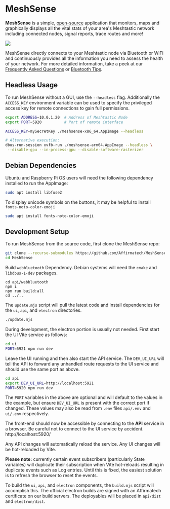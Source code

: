 # MeshSense

**MeshSense** is a simple, [open-source](https://github.com/Affirmatech/MeshSense) application that monitors, maps and graphically displays all the vital stats of your area's Meshtastic network including connected nodes, signal reports, trace routes and more!

![](https://affirmatech.com/meshsense.png)

MeshSense directly connects to your Meshtastic node via Bluetooth or WiFi and continuously provides all the information you need to assess the health of your network. For more detailed information, take a peek at our [Frequently Asked Questions](https://affirmatech.com/meshsense/faq) or [Bluetooth Tips](https://affirmatech.com/meshsense/bluetooth).

## Headless Usage

To run MeshSense without a GUI, use the `--headless` flag. Additionally the `ACCESS_KEY` environment variable can be used to specify the privileged access key for remote connections to gain full permissions.

```sh
export ADDRESS=10.0.1.20  # Address of Meshtastic Node
export PORT=5920          # Port of remote interface

ACCESS_KEY=mySecretKey ./meshsense-x86_64.AppImage --headless

# Alternative execution:
dbus-run-session xvfb-run ./meshsense-arm64.AppImage --headless \
 --disable-gpu --in-process-gpu --disable-software-rasterizer
```

## Debian Dependencies

Ubuntu and Raspberry Pi OS users will need the following dependency installed to run the AppImage:

```sh
sudo apt install libfuse2
```

To display unicode symbols on the buttons, it may be helpful to install `fonts-noto-color-emoji`

```sh
sudo apt install fonts-noto-color-emoji
```

## Development Setup

To run MeshSense from the source code, first clone the MeshSense repo:

```sh
git clone --recurse-submodules https://github.com/Affirmatech/MeshSense.git
cd MeshSense
```

Build `webbluetooth` Dependency.  Debian systems will need the `cmake` and `libdbus-1-dev` packages.

```
cd api/webbluetooth
npm i
npm run build:all
cd ../..
```

The `update.mjs` script will pull the latest code and install dependencies for the `ui`, `api`, and `electron` directories.

```sh
./update.mjs
```

During development, the electron portion is usually not needed. First start the UI Vite service as follows:

```sh
cd ui
PORT=5921 npm run dev
```

Leave the UI running and then also start the API service. The `DEV_UI_URL` will tell the API to forward any unhandled route requests to the UI service and should use the same port as above.

```sh
cd api
export DEV_UI_URL=http://localhost:5921
PORT=5920 npm run dev
```

The `PORT` variables in the above are optional and will default to the values in the example, but ensure `DEV_UI_URL` is present with the correct port if changed. These values may also be read from `.env` files `api/.env` and `ui/.env` respectively.

The front-end should now be accessible by connecting to the **API** service in a browser. Be careful not to connect to the UI service by accident. http://localhost:5920/

Any API changes will automatically reload the service. Any UI changes will be hot-reloaded by Vite.

**Please note:** currently certain event subscribers (particularly State variables) will duplicate their subscription when Vite hot-reloads resulting in duplicate events such as Log entries. Until this is fixed, the easiest solution is to refresh the browser to reset the events.

To build the `ui`, `api`, and `electron` components, the `build.mjs` script will accomplish this. The official electron builds are signed with an Affirmatech certificate on our build servers. The deployables will be placed in `api/dist` and `electron/dist`.
